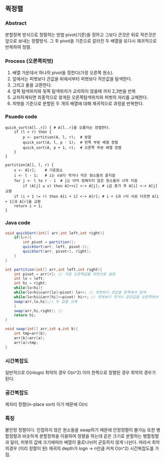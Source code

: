 ## 퀵정렬
### Abstract
분할정복 방식으로 정렬하는 방법 pivot(기준)을 정하고 그보다 큰것은 뒤로 작은것은 앞으로 보내는 정렬방식. 그 후 pivot을 기준으로 갈라진 두 배열을 또다시 재귀적으로 반복하여 정렬.

### Process (오른쪽피벗)
1.  배열 가운데서 하나의 pivot을 정한다(가장 오른쪽 원소).
2.  앞에서는 피벗보다 큰값을 뒤에서부터 피벗보다 작은값을 탐색한다.
3.  그리고 둘을 교환한다.
4.  앞쪽 탐색위치와 뒷쪽 탐색위치가 교차하지 않을때 까지 2,3번을 반복
5.  교차하게되면 최종적으로 찾게된 오른쪽탐색위치와 피벗의 자리를 교체한다. 
6.  피벗을 기준으로 분할된 두 개의 배열에 대해 재귀적으로 과정을 반복한다.

### Psuedo code
```
quick_sort(A[l..r]) { # A[l..r]을 오름차순 정렬한다.
    if (l < r) then {
        p <- partition(A, l, r);  # 분할
        quick_sort(A, l, p - 1);  # 왼쪽 부분 배열 정렬
        quick_sort(A, p + 1, r);  # 오른쪽 부분 배열 정렬
    }
}

partition(A[], l, r) {
    x <- A[r];    # 기준원소
    i <- l - 1;   # i는 x보다 작거나 작은 원소들의 끝지점
    for j <- l to r - 1  # j는 아직 정해지지 않은 원소들의 시작 지점
        if (A[j] ≤ x) then A[++i] <-> A[j]; # i값 증가 후 A[i] <-> A[j] 교환
    if (i + 1 != r) then A[i + 1] <-> A[r]; # i + 1과 r이 서로 다르면 A[i + 1]과 A[r]을 교환
    return i + 1;
}
```

### Java code
```java
void quickSort(int[] arr,int left,int right){
	if(l<r){
	    int pivot = partition(); 
	    quickSort(arr, left, pivot-1);
	    quickSort(arr, pivot+1, right);
	}
}

int partition(int[] arr,int left,int right){
    int pivot = arr[r]; // 가장 오른쪽값을 피벗으로 설정
    int lo = left;
    int hi = right;
    while(lo<hi){
	while(lo<hi&&arr[lo]<pivot) lo++; // 피벗보다 큰값을 왼쪽에서 탐색
	while(lo<hi&&arr[hi]>=pivot) hi++; // 피벗보다 작거나 같은값을 오른쪽에서 탐색
	swap(arr,lo,hi);// 두 값을 교체
    }
    swap(arr,hi,right); // 
    return hi;
}

void swap(int[] arr,int a,int b){
	int tmp=arr[b];
	arr[b]=arr[a];
	arr[a]=tmp;
}
```


### 시간복잡도
일반적으로 O(nlogn)
최악의 경우 O(n^2)
이미 한쪽으로 정렬된 경우 최악의 경우가 된다. 
### 공간복잡도
제자리 정렬(in-place sort) 이기 때문에 O(n)

### 특징
불안정 정렬이다. 인접하지 않은 원소들을 swap하기 때문에 안정정렬이 불가능
또한 병합정렬과 비슷하게 분할정복을 이용하여 정렬을 하는데 같은 크기로 분할하는 병합정렬과 달리, 피봇의 값에 크기에따라 배열이 둘로나뉘어 균등하지 않게 나뉜다.
따라서 최악의경우 (미리 정렬이 된) 재귀의 depth가 logn -> n만큼 커져 O(n^2) 시간복잡도를 가짐.
